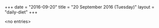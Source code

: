 +++
date = "2016-09-20"
title = "20 September 2016 (Tuesday)"
layout = "daily-diet"
+++


\<no entries\>

